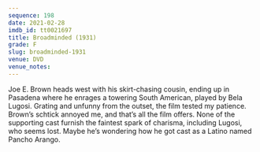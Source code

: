 ```yaml
---
sequence: 198
date: 2021-02-28
imdb_id: tt0021697
title: Broadminded (1931)
grade: F
slug: broadminded-1931
venue: DVD
venue_notes:
---
```


Joe E. Brown heads west with his skirt-chasing cousin, ending up in Pasadena where he enrages a towering South American, played by Bela Lugosi. Grating and unfunny from the outset, the film tested my patience. Brown’s schtick annoyed me, and that’s all the film offers. None of the supporting cast furnish the faintest spark of charisma, including Lugosi, who seems lost. Maybe he’s wondering how he got cast as a Latino named Pancho Arango.
